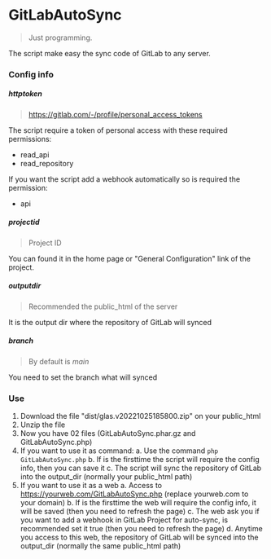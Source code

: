 # GitLabAutoSync

> Just programming.

The script make easy the sync code of GitLab to any server.

### Config info

##### httptoken

> https://gitlab.com/-/profile/personal_access_tokens

The script require a token of personal access with these required permissions:

- read_api
- read_repository

If you want the script add a webhook automatically so is required the permission:

- api

##### projectid

> Project ID

You can found it in the home page or "General Configuration" link of the project.

##### outputdir

> Recommended the public_html of the server

It is the output dir where the repository of GitLab will synced

##### branch

> By default is *main*

You need to set the branch what will synced

### Use

1. Download the file "dist/glas.v20221025185800.zip" on your public_html
2. Unzip the file
3. Now you have 02 files (GitLabAutoSync.phar.gz and GitLabAutoSync.php)
4. If you want to use it as command:
	a. Use the command `php GitLabAutoSync.php`
	b. If is the firsttime the script will require the config info, then you can save it
	c. The script will sync the repository of GitLab into the output_dir (normally your public_html path)
5. If you want to use it as a web
	a. Access to https://yourweb.com/GitLabAutoSync.php (replace yourweb.com to your domain)
	b. If is the firsttime the web will require the config info, it will be saved (then you need to refresh the page)
	c. The web ask you if you want to add a webhook in GitLab Project for auto-sync, is recommended set it true (then you need to refresh the page)
	d. Anytime you access to this web, the repository of GitLab will be synced into the output_dir (normally the same public_html path)
